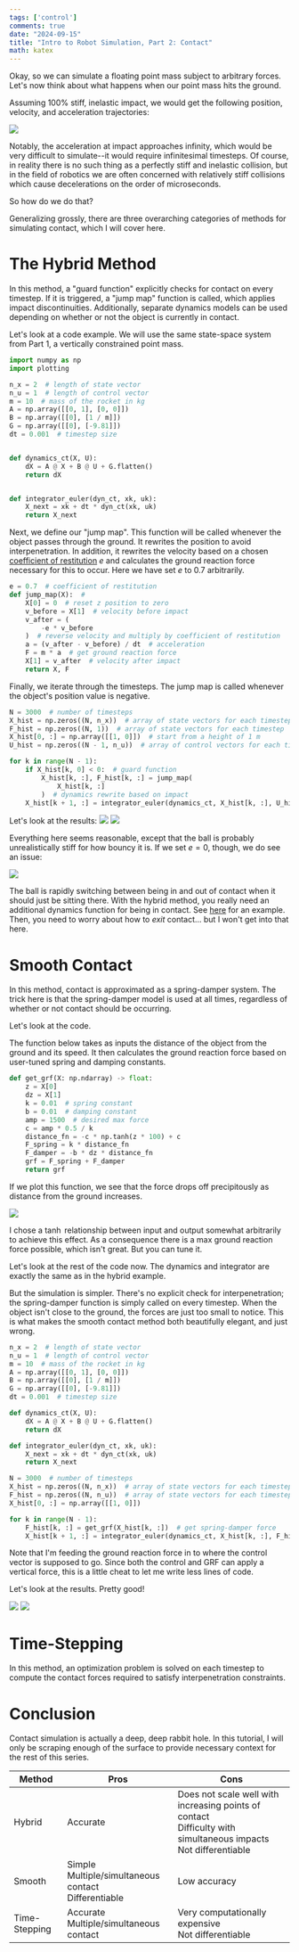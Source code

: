 ```yaml
---
tags: ['control']
comments: true
date: "2024-09-15"
title: "Intro to Robot Simulation, Part 2: Contact"
math: katex
---
```


Okay, so we can simulate a floating point mass subject to arbitrary forces. 
Let's now think about what happens when our point mass hits the ground.

Assuming 100% stiff, inelastic impact, we would get the following position, velocity, and acceleration trajectories:

![](/images/2024-09-15/impact.png)

Notably, the acceleration at impact approaches infinity, which would be very difficult to simulate--it would require infinitesimal timesteps. 
Of course, in reality there is no such thing as a perfectly stiff and inelastic collision, 
but in the field of robotics we are often concerned with relatively stiff collisions which cause decelerations on the order of microseconds. 

So how do we do that?

Generalizing grossly, there are three overarching categories of methods for simulating contact, which I will cover here.

# The Hybrid Method
In this method, a "guard function" explicitly checks for contact on every timestep. 
If it is triggered, a "jump map" function is called, which applies impact discontinuities.
Additionally, separate dynamics models can be used depending on whether or not the object is currently in contact.

Let's look at a code example. We will use the same state-space system from Part 1, a vertically constrained point mass.

```python
import numpy as np
import plotting

n_x = 2  # length of state vector
n_u = 1  # length of control vector
m = 10  # mass of the rocket in kg
A = np.array([[0, 1], [0, 0]])
B = np.array([[0], [1 / m]])
G = np.array([[0], [-9.81]])
dt = 0.001  # timestep size


def dynamics_ct(X, U):
    dX = A @ X + B @ U + G.flatten()
    return dX


def integrator_euler(dyn_ct, xk, uk):
    X_next = xk + dt * dyn_ct(xk, uk)
    return X_next
```
Next, we define our "jump map". This function will be called whenever the object passes through the ground. It rewrites the position to avoid interpenetration. In addition, it rewrites the velocity based on a chosen [coefficient of restitution](https://en.wikipedia.org/wiki/Coefficient_of_restitution) $e$ and calculates the ground reaction force necessary for this to occur. Here we have set $e$ to 0.7 arbitrarily.

```python
e = 0.7  # coefficient of restitution
def jump_map(X):  #
    X[0] = 0  # reset z position to zero
    v_before = X[1]  # velocity before impact
    v_after = (
        -e * v_before
    )  # reverse velocity and multiply by coefficient of restitution
    a = (v_after - v_before) / dt  # acceleration
    F = m * a  # get ground reaction force
    X[1] = v_after  # velocity after impact
    return X, F
```

Finally, we iterate through the timesteps. The jump map is called whenever the object's position value is negative.
```python
N = 3000  # number of timesteps
X_hist = np.zeros((N, n_x))  # array of state vectors for each timestep
F_hist = np.zeros((N, 1))  # array of state vectors for each timestep
X_hist[0, :] = np.array([[1, 0]])  # start from a height of 1 m
U_hist = np.zeros((N - 1, n_u))  # array of control vectors for each timestep

for k in range(N - 1):
    if X_hist[k, 0] < 0:  # guard function
        X_hist[k, :], F_hist[k, :] = jump_map(
            X_hist[k, :]
        )  # dynamics rewrite based on impact
    X_hist[k + 1, :] = integrator_euler(dynamics_ct, X_hist[k, :], U_hist[k, :])
```
Let's look at the results:
![](/images/2024-09-15/1d_con_hybrid.gif)
![](/images/2024-09-15/1d_con_hybrid.png)

Everything here seems reasonable, except that the ball is probably unrealistically stiff for how bouncy it is. If we set $e = 0$, though, we do see an issue:

![](/images/2024-09-15/1d_con_hybrid_e0.png)

The ball is rapidly switching between being in and out of contact when it should just be sitting there. With the hybrid method, you really need an additional dynamics function for being in contact. See [here]() for an example. Then, you need to worry about how to *exit* contact... but I won't get into that here.

# Smooth Contact
In this method, contact is approximated as a spring-damper system. 
The trick here is that the spring-damper model is used at all times, 
regardless of whether or not contact should be occurring.

Let's look at the code.

The function below takes as inputs the distance of the object from the ground and its speed. It then calculates the ground reaction force based on user-tuned spring and damping constants.

```python
def get_grf(X: np.ndarray) -> float:
    z = X[0]
    dz = X[1]
    k = 0.01  # spring constant
    b = 0.01  # damping constant
    amp = 1500  # desired max force
    c = amp * 0.5 / k
    distance_fn = -c * np.tanh(z * 100) + c
    F_spring = k * distance_fn
    F_damper = -b * dz * distance_fn
    grf = F_spring + F_damper
    return grf
```

If we plot this function, we see that the force drops off precipitously as distance from the ground increases. 

![](/images/2024-09-15/grf_vs_phi.png)

I chose a $\tanh$ relationship between input and output somewhat arbitrarily to achieve this effect. As a consequence there is a max ground reaction force possible, which isn't great. But you can tune it.

Let's look at the rest of the code now. The dynamics and integrator are exactly the same as in the hybrid example. 

But the simulation is simpler. There's no explicit check for interpenetration; the spring-damper function is simply called on every timestep. When the object isn't close to the ground, the forces are just too small to notice. This is what makes the smooth contact method both beautifully elegant, and just wrong.

```python
n_x = 2  # length of state vector
n_u = 1  # length of control vector
m = 10  # mass of the rocket in kg
A = np.array([[0, 1], [0, 0]])
B = np.array([[0], [1 / m]])
G = np.array([[0], [-9.81]])
dt = 0.001  # timestep size

def dynamics_ct(X, U):
    dX = A @ X + B @ U + G.flatten()
    return dX

def integrator_euler(dyn_ct, xk, uk):
    X_next = xk + dt * dyn_ct(xk, uk)
    return X_next

N = 3000  # number of timesteps
X_hist = np.zeros((N, n_x))  # array of state vectors for each timestep
F_hist = np.zeros((N, n_u))  # array of state vectors for each timestep
X_hist[0, :] = np.array([[1, 0]])

for k in range(N - 1):
    F_hist[k, :] = get_grf(X_hist[k, :])  # get spring-damper force
    X_hist[k + 1, :] = integrator_euler(dynamics_ct, X_hist[k, :], F_hist[k, :])
```
Note that I'm feeding the ground reaction force in to where the control vector is supposed to go. Since both the control and GRF can apply a vertical force, this is a little cheat to let me write less lines of code.

Let's look at the results. Pretty good!

![](/images/2024-09-15/1d_con_smooth.gif)
![](/images/2024-09-15/1d_con_smooth.png)

# Time-Stepping
In this method, an optimization problem is solved on each timestep to compute the contact forces required to satisfy interpenetration constraints.

# Conclusion
Contact simulation is actually a deep, deep rabbit hole. In this tutorial, I will only be scraping enough of the surface to provide necessary context for the rest of this series.


| Method      | Pros        | Cons        |
| ----------- | ----------- | ----------- |
| Hybrid | Accurate | Does not scale well with increasing points of contact<br/>Difficulty with simultaneous impacts<br/>Not differentiable |
| Smooth | Simple<br/>Multiple/simultaneous contact<br/>Differentiable | Low accuracy |
| Time-Stepping | Accurate<br/>Multiple/simultaneous contact | Very computationally expensive<br/>Not differentiable |
